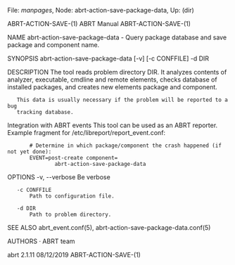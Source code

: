 File: *manpages*,  Node: abrt-action-save-package-data,  Up: (dir)

ABRT-ACTION-SAVE-(1)              ABRT Manual             ABRT-ACTION-SAVE-(1)



NAME
       abrt-action-save-package-data - Query package database and save package
       and component name.

SYNOPSIS
       abrt-action-save-package-data [-v] [-c CONFFILE] -d DIR

DESCRIPTION
       The tool reads problem directory DIR. It analyzes contents of analyzer,
       executable, cmdline and remote elements, checks database of installed
       packages, and creates new elements package and component.

       This data is usually necessary if the problem will be reported to a bug
       tracking database.

   Integration with ABRT events
       This tool can be used as an ABRT reporter. Example fragment for
       /etc/libreport/report_event.conf:

           # Determine in which package/component the crash happened (if not yet done):
           EVENT=post-create component=
                   abrt-action-save-package-data

OPTIONS
       -v, --verbose
           Be verbose

       -c CONFFILE
           Path to configuration file.

       -d DIR
           Path to problem directory.

SEE ALSO
       abrt_event.conf(5), abrt-action-save-package-data.conf(5)

AUTHORS
       ·   ABRT team



abrt 2.1.11                       08/12/2019              ABRT-ACTION-SAVE-(1)
